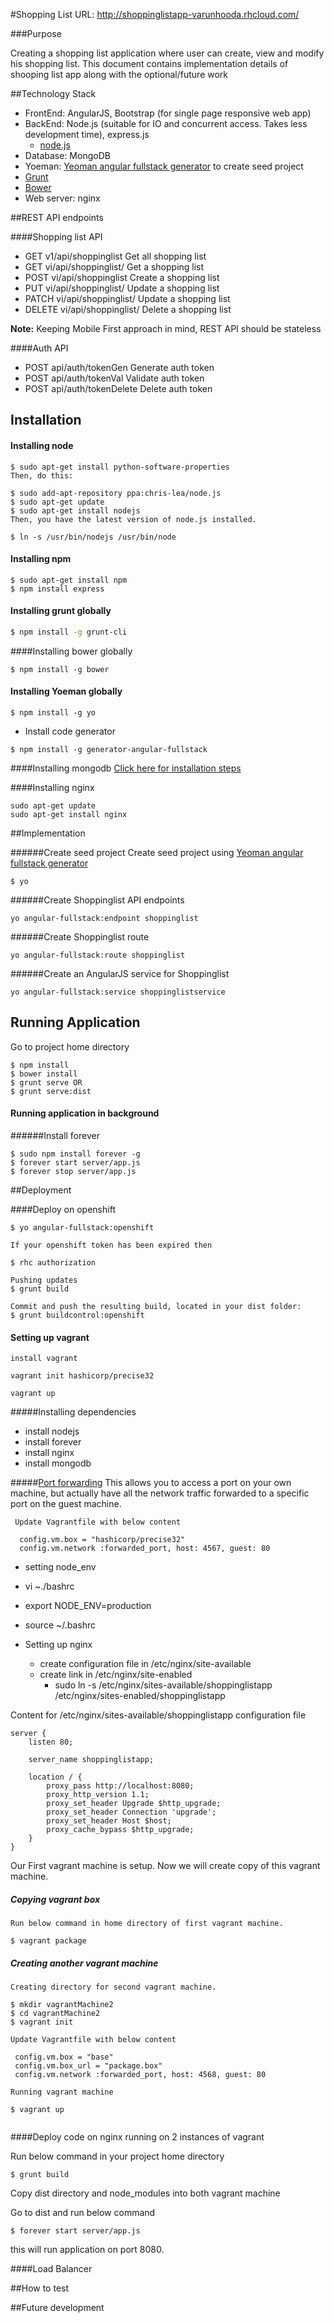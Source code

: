 #Shopping List
URL: http://shoppinglistapp-varunhooda.rhcloud.com/

###Purpose

Creating a shopping list application where user can create, view and modify his shopping list.
This document contains implementation details of shooping list app along with the optional/future work


##Technology Stack
- FrontEnd: AngularJS, Bootstrap (for single page responsive web app)
- BackEnd: Node.js (suitable for IO and concurrent access. Takes less development time), express.js
    - [node.js](http://www.toptal.com/nodejs/why-the-hell-would-i-use-node-js)
- Database: MongoDB
- Yoeman: [Yeoman angular fullstack generator](https://github.com/DaftMonk/generator-angular-fullstack) to create seed project
- [Grunt](http://gruntjs.com/)
- [Bower](http://bower.io/)
- Web server: nginx


##REST API endpoints

####Shopping list API
- GET    v1/api/shoppinglist         Get all shopping list
- GET    vi/api/shoppinglist/<id>    Get a shopping list
- POST   vi/api/shoppinglist         Create a shopping list
- PUT    vi/api/shoppinglist/<id>    Update a shopping list
- PATCH  vi/api/shoppinglist/<id>    Update a shopping list
- DELETE vi/api/shoppinglist/<id>    Delete a shopping list

**Note:** Keeping Mobile First approach in mind, REST API should be stateless

####Auth API
- POST api/auth/tokenGen      Generate auth token
- POST api/auth/tokenVal      Validate auth token
- POST api/auth/tokenDelete   Delete auth token



## Installation

#### Installing node

```
$ sudo apt-get install python-software-properties
Then, do this:

$ sudo add-apt-repository ppa:chris-lea/node.js
$ sudo apt-get update
$ sudo apt-get install nodejs
Then, you have the latest version of node.js installed.

$ ln -s /usr/bin/nodejs /usr/bin/node
```

#### Installing npm
```
$ sudo apt-get install npm
$ npm install express
```

#### Installing grunt globally

```bash
$ npm install -g grunt-cli
```

####Installing bower globally
```
$ npm install -g bower
```

#### Installing Yoeman globally

```
$ npm install -g yo

```
- Install code generator

```
$ npm install -g generator-angular-fullstack
```

####Installing mongodb
[Click here for installation steps](https://www.digitalocean.com/community/tutorials/how-to-install-mongodb-on-ubuntu-12-04)


####Installing nginx
```
sudo apt-get update
sudo apt-get install nginx
```

##Implementation

######Create seed project
Create seed project using [Yeoman angular fullstack generator](https://github.com/DaftMonk/generator-angular-fullstack)

```
$ yo
```

######Create Shoppinglist API endpoints
```
yo angular-fullstack:endpoint shoppinglist
```

######Create Shoppinglist route
```
yo angular-fullstack:route shoppinglist
```

######Create an AngularJS service for Shoppinglist
```
yo angular-fullstack:service shoppinglistservice
```

## Running Application

Go to project home directory

```
$ npm install
$ bower install
$ grunt serve OR
$ grunt serve:dist
```
#### Running application in background

######Install forever
```
$ sudo npm install forever -g
$ forever start server/app.js
$ forever stop server/app.js
```

##Deployment

####Deploy on openshift
```
$ yo angular-fullstack:openshift

If your openshift token has been expired then 

$ rhc authorization

Pushing updates
$ grunt build

Commit and push the resulting build, located in your dist folder:
$ grunt buildcontrol:openshift
```
#### Setting up vagrant

```
install vagrant

vagrant init hashicorp/precise32

vagrant up
```
#####Installing dependencies 
- install nodejs
- install forever
- install nginx
- install mongodb

#####[Port forwarding](http://docs.vagrantup.com/v2/getting-started/networking.html)
This allows you to access a port on your own machine, but actually have all the network traffic forwarded to a specific port on the guest machine.
```
 Update Vagrantfile with below content

  config.vm.box = "hashicorp/precise32"
  config.vm.network :forwarded_port, host: 4567, guest: 80

```
- setting node_env
 - vi ~./bashrc 
 - export NODE_ENV=production
 - source ~/.bashrc

- Setting up nginx
  - create configuration file in /etc/nginx/site-available
  - create link in /etc/nginx/site-enabled
    - sudo ln -s /etc/nginx/sites-available/shoppinglistapp /etc/nginx/sites-enabled/shoppinglistapp

Content for /etc/nginx/sites-available/shoppinglistapp configuration file

```
server {
    listen 80;

    server_name shoppinglistapp;

    location / {
        proxy_pass http://localhost:8080;
        proxy_http_version 1.1;
        proxy_set_header Upgrade $http_upgrade;
        proxy_set_header Connection 'upgrade';
        proxy_set_header Host $host;
        proxy_cache_bypass $http_upgrade;
    }
}

```
Our First vagrant machine is setup. Now we will create copy of this vagrant machine.


 ##### Copying vagrant box
 ```
 Run below command in home directory of first vagrant machine.

 $ vagrant package
 ```
 ##### Creating another vagrant machine
 ```
Creating directory for second vagrant machine.

 $ mkdir vagrantMachine2
 $ cd vagrantMachine2
 $ vagrant init

Update Vagrantfile with below content

  config.vm.box = "base"
  config.vm.box_url = "package.box"
  config.vm.network :forwarded_port, host: 4568, guest: 80

Running vagrant machine

 $ vagrant up


 ```

####Deploy code on nginx running on 2 instances of vagrant

Run below command in your project home directory
```
$ grunt build

```
Copy dist directory and node_modules into both vagrant machine

Go to dist and run below command
```
$ forever start server/app.js
```
this will run application on port 8080.

####Load Balancer


##How to test


##Future development


